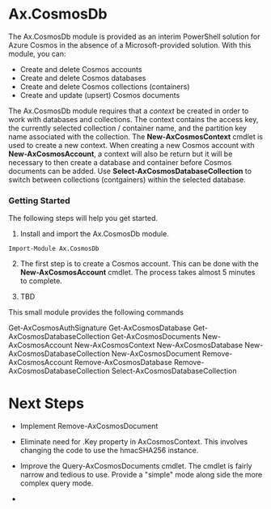 # Ax.CosmosDb
The Ax.CosmosDb module is provided as an interim PowerShell solution
for Azure Cosmos in the absence of a Microsoft-provided solution.
With this module, you can:

* Create and delete Cosmos accounts
* Create and delete Cosmos databases
* Create and delete Cosmos collections (containers)
* Create and update (upsert) Cosmos documents

The Ax.CosmosDb module requires that a *context* be created in order to work with
databases and collections. The context contains the access key, the currently selected
collection / container name, and the partition key name associated with the collection.
The **New-AxCosmosContext** cmdlet is used to create a new context.
When creating a new Cosmos account with **New-AxCosmosAccount**, a context will also be return
but it will be necessary to then create a database and container before Cosmos documents can be added.
Use **Select-AxCosmosDatabaseCollection** to switch between collections (contgainers) within the selected database.

### Getting Started
The following steps will help you get started.

1) Install and import the Ax.CosmosDb module.

```
Import-Module Ax.CosmosDb
```

2) The first step is to create a Cosmos account. This can be done with the **New-AxCosmosAccount** cmdlet.
The process takes almost 5 minutes to complete.

3)  TBD


This small module provides the following commands

Get-AxCosmosAuthSignature
Get-AxCosmosDatabase
Get-AxCosmosDatabaseCollection
Get-AxCosmosDocuments
New-AxCosmosAccount
New-AxCosmosContext
New-AxCosmosDatabase
New-AxCosmosDatabaseCollection
New-AxCosmosDocument
Remove-AxCosmosAccount
Remove-AxCosmosDatabase
Remove-AxCosmosDatabaseCollection
Select-AxCosmosDatabaseCollection


# Next Steps

* Implement Remove-AxCosmosDocument

* Eliminate need for .Key property in AxCosmosContext.
This involves changing the code to use the hmacSHA256 instance. 

* Improve the Query-AxCosmosDocuments cmdlet.
The cmdlet is fairly narrow and tedious to use.
Provide a "simple" mode along side the more complex query mode.

* 

